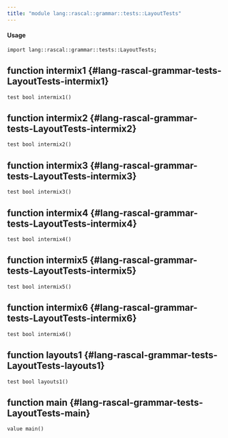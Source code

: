 ```yaml
---
title: "module lang::rascal::grammar::tests::LayoutTests"
---
```


#### Usage

`import lang::rascal::grammar::tests::LayoutTests;`


## function intermix1 {#lang-rascal-grammar-tests-LayoutTests-intermix1}

```rascal
test bool intermix1()

```

## function intermix2 {#lang-rascal-grammar-tests-LayoutTests-intermix2}

```rascal
test bool intermix2()

```

## function intermix3 {#lang-rascal-grammar-tests-LayoutTests-intermix3}

```rascal
test bool intermix3()

```

## function intermix4 {#lang-rascal-grammar-tests-LayoutTests-intermix4}

```rascal
test bool intermix4()

```

## function intermix5 {#lang-rascal-grammar-tests-LayoutTests-intermix5}

```rascal
test bool intermix5()

```

## function intermix6 {#lang-rascal-grammar-tests-LayoutTests-intermix6}

```rascal
test bool intermix6()

```

## function layouts1 {#lang-rascal-grammar-tests-LayoutTests-layouts1}

```rascal
test bool layouts1()

```

## function main {#lang-rascal-grammar-tests-LayoutTests-main}

```rascal
value main()

```

